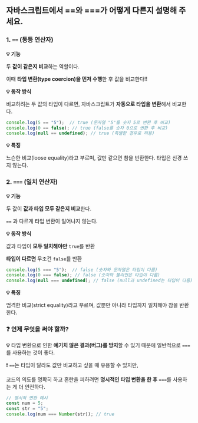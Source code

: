 ## 자바스크립트에서 ==와 ===가 어떻게 다른지 설명해 주세요.
### 1. `==` (동등 연산자)

**💡 기능**

두 **값이 같은지 비교**하는 역할이다.

이때 **타입 변환(type coercion)을 먼저 수행**한 후 값을 비교한다!!

**💡 동작 방식** 

비교하려는 두 값의 타입이 다르면, 자바스크립트가 **자동으로 타입을 변환**해서 비교한다.

```jsx
console.log(5 == "5");  // true (문자열 "5"를 숫자 5로 변환 후 비교)
console.log(0 == false); // true (false를 숫자 0으로 변환 후 비교)
console.log(null == undefined); // true (특별한 경우로 허용)
```

**💡  특징**

느슨한 비교(loose equality)라고 부르며, 값만 같으면 참을 반환한다. 타입은 신경 쓰지 않는다.

### 2. `===` (일치 연산자)

**💡 기능**

두 값이 **값과 타입 모두 같은지 비교**한다. 

`==` 과 다르게 타입 변환이 일어나지 않는다.

**💡 동작 방식**

값과 타입이 **모두 일치해야만** `true`를 반환

**타입이 다르면** 무조건 `false`를 반환

```jsx
console.log(5 === "5");  // false (숫자와 문자열은 타입이 다름)
console.log(0 === false); // false (숫자와 불리언은 타입이 다름)
console.log(null === undefined); // false (null과 undefined는 타입이 다름)
```

**💡  특징**

엄격한 비교(strict equality)라고 부르며, 값뿐만 아니라 타입까지 일치해야 참을 반환한다.

### ❓ **언제 무엇을 써야 할까?**

**💡** 타입 변환으로 인한 **예기치 않은 결과(버그)를 방지**할 수 있기 때문에 일반적으로 `===` 를 사용하는 것이 좋다.

❗ `==`는 타입이 달라도 값만 비교하고 싶을 때 유용할 수 있지만, 

코드의 의도를 명확히 하고 혼란을 피하려면 **명시적인 타입 변환을 한 후** `===`를 사용하는 게 더 안전하다.

```jsx
// 명시적 변환 예시
const num = 5;
const str = "5";
console.log(num === Number(str)); // true
```